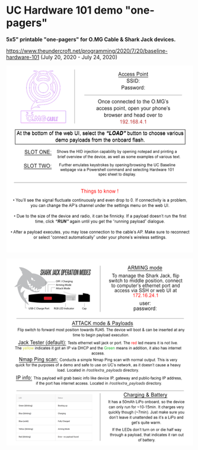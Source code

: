 # UC Hardware 101 demo "one-pagers"
**5x5" printable "one-pagers" for O.MG Cable & Shark Jack devices.**

https://www.theundercroft.net/programming/2020/7/20/baseline-hardware-101 (July 20, 2020 - July 24, 2020)

![](images/omgcable_sheet.png)


![](images/sharkjack_sheet.png)
